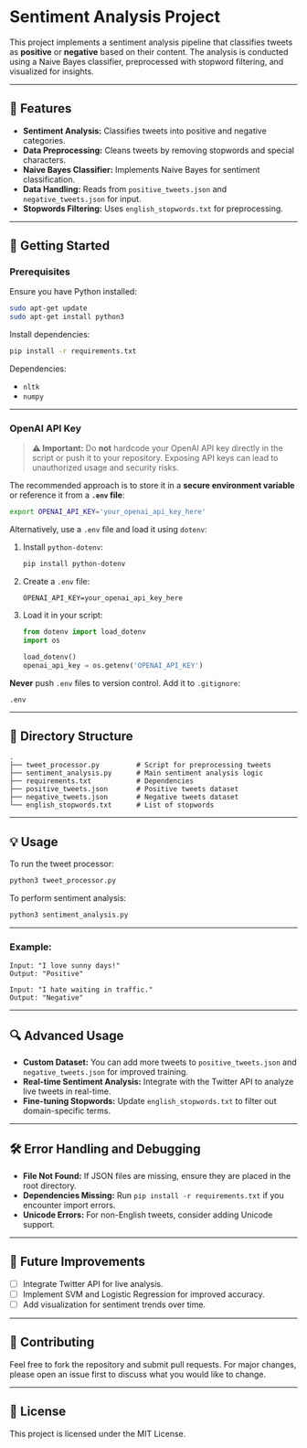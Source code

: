 # Sentiment Analysis Project

This project implements a sentiment analysis pipeline that classifies tweets as **positive** or **negative** based on their content. The analysis is conducted using a Naive Bayes classifier, preprocessed with stopword filtering, and visualized for insights.

---

## 📌 Features

* **Sentiment Analysis:** Classifies tweets into positive and negative categories.
* **Data Preprocessing:** Cleans tweets by removing stopwords and special characters.
* **Naive Bayes Classifier:** Implements Naive Bayes for sentiment classification.
* **Data Handling:** Reads from `positive_tweets.json` and `negative_tweets.json` for input.
* **Stopwords Filtering:** Uses `english_stopwords.txt` for preprocessing.

---

## 🚀 Getting Started

### Prerequisites

Ensure you have Python installed:

```bash
sudo apt-get update
sudo apt-get install python3
```

Install dependencies:

```bash
pip install -r requirements.txt
```

Dependencies:

* `nltk`
* `numpy`

---

### OpenAI API Key

> **⚠️ Important:** Do **not** hardcode your OpenAI API key directly in the script or push it to your repository. Exposing API keys can lead to unauthorized usage and security risks.

The recommended approach is to store it in a **secure environment variable** or reference it from a **`.env` file**:

```bash
export OPENAI_API_KEY='your_openai_api_key_here'
```

Alternatively, use a `.env` file and load it using `dotenv`:

1. Install `python-dotenv`:

   ```bash
   pip install python-dotenv
   ```

2. Create a `.env` file:

   ```plaintext
   OPENAI_API_KEY=your_openai_api_key_here
   ```

3. Load it in your script:

   ```python
   from dotenv import load_dotenv
   import os

   load_dotenv()
   openai_api_key = os.getenv('OPENAI_API_KEY')
   ```

**Never** push `.env` files to version control. Add it to `.gitignore`:

```plaintext
.env
```

---

## 📂 Directory Structure

```
.
├── tweet_processor.py         # Script for preprocessing tweets
├── sentiment_analysis.py      # Main sentiment analysis logic
├── requirements.txt           # Dependencies
├── positive_tweets.json       # Positive tweets dataset
├── negative_tweets.json       # Negative tweets dataset
└── english_stopwords.txt      # List of stopwords
```

---

## 💡 Usage

To run the tweet processor:

```bash
python3 tweet_processor.py
```

To perform sentiment analysis:

```bash
python3 sentiment_analysis.py
```

---

### Example:

```plaintext
Input: "I love sunny days!"
Output: "Positive"

Input: "I hate waiting in traffic."
Output: "Negative"
```

---

## 🔍 Advanced Usage

* **Custom Dataset:** You can add more tweets to `positive_tweets.json` and `negative_tweets.json` for improved training.
* **Real-time Sentiment Analysis:** Integrate with the Twitter API to analyze live tweets in real-time.
* **Fine-tuning Stopwords:** Update `english_stopwords.txt` to filter out domain-specific terms.

---

## 🛠️ Error Handling and Debugging

* **File Not Found:** If JSON files are missing, ensure they are placed in the root directory.
* **Dependencies Missing:** Run `pip install -r requirements.txt` if you encounter import errors.
* **Unicode Errors:** For non-English tweets, consider adding Unicode support.

---

## 🚀 Future Improvements

* [ ] Integrate Twitter API for live analysis.
* [ ] Implement SVM and Logistic Regression for improved accuracy.
* [ ] Add visualization for sentiment trends over time.

---

## 🤝 Contributing

Feel free to fork the repository and submit pull requests. For major changes, please open an issue first to discuss what you would like to change.

---

## 📄 License

This project is licensed under the MIT License.
